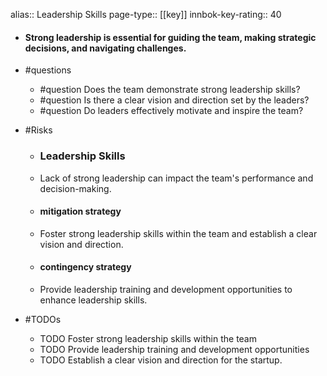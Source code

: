 alias:: Leadership Skills
page-type:: [[key]]
innbok-key-rating:: 40
- #### Strong leadership is essential for guiding the team, making strategic decisions, and navigating challenges.
- #questions
  - #question Does the team demonstrate strong leadership skills?
  - #question Is there a clear vision and direction set by the leaders?
  - #question Do leaders effectively motivate and inspire the team?
- #Risks

  - ### Leadership Skills
  - Lack of strong leadership can impact the team's performance and decision-making.
  - #### mitigation strategy
  - Foster strong leadership skills within the team and establish a clear vision and direction.
  - #### contingency strategy
  - Provide leadership training and development opportunities to enhance leadership skills.
- #TODOs
  - TODO Foster strong leadership skills within the team
  - TODO  Provide leadership training and development opportunities
  - TODO  Establish a clear vision and direction for the startup.


